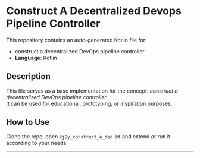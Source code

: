 # Construct A Decentralized Devops Pipeline Controller

This repository contains an auto-generated Kotlin file for:

- construct a decentralized DevOps pipeline controller
- **Language**: Kotlin

## Description

This file serves as a base implementation for the concept: *construct a decentralized DevOps pipeline controller*.  
It can be used for educational, prototyping, or inspiration purposes.

## How to Use

Clone the repo, open `kj9y_construct_a_dec.kt` and extend or run it according to your needs.

---


